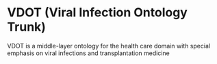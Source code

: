 # VDOT (Viral Infection Ontology Trunk)
VDOT is a middle-layer ontology for the health care domain with special emphasis on viral infections and transplantation medicine


